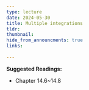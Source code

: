 ```yaml
---
type: lecture
date: 2024-05-30
title: Multiple integrations
tldr: 
thumbnail: 
hide_from_announcments: true
links: 
   
---
```

**Suggested Readings:**
- Chapter 14.6~14.8
